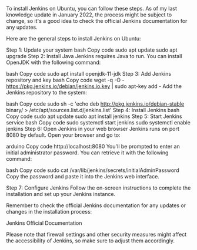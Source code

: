 To install Jenkins on Ubuntu, you can follow these steps. As of my last knowledge update in January 2022, the process might be subject to change, so it's a good idea to check the official Jenkins documentation for any updates.

Here are the general steps to install Jenkins on Ubuntu:

Step 1: Update your system
bash
Copy code
sudo apt update
sudo apt upgrade
Step 2: Install Java
Jenkins requires Java to run. You can install OpenJDK with the following command:

bash
Copy code
sudo apt install openjdk-11-jdk
Step 3: Add Jenkins repository and key
bash
Copy code
wget -q -O - https://pkg.jenkins.io/debian/jenkins.io.key | sudo apt-key add -
Add the Jenkins repository to the system:

bash
Copy code
sudo sh -c 'echo deb http://pkg.jenkins.io/debian-stable binary/ > /etc/apt/sources.list.d/jenkins.list'
Step 4: Install Jenkins
bash
Copy code
sudo apt update
sudo apt install jenkins
Step 5: Start Jenkins service
bash
Copy code
sudo systemctl start jenkins
sudo systemctl enable jenkins
Step 6: Open Jenkins in your web browser
Jenkins runs on port 8080 by default. Open your browser and go to:

arduino
Copy code
http://localhost:8080
You'll be prompted to enter an initial administrator password. You can retrieve it with the following command:

bash
Copy code
sudo cat /var/lib/jenkins/secrets/initialAdminPassword
Copy the password and paste it into the Jenkins web interface.

Step 7: Configure Jenkins
Follow the on-screen instructions to complete the installation and set up your Jenkins instance.

Remember to check the official Jenkins documentation for any updates or changes in the installation process:

Jenkins Official Documentation

Please note that firewall settings and other security measures might affect the accessibility of Jenkins, so make sure to adjust them accordingly.




